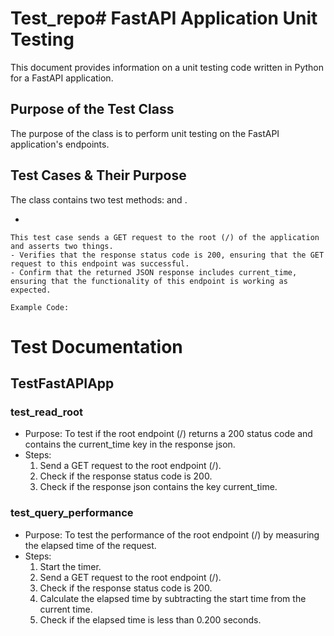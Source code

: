 # Test_repo# FastAPI Application Unit Testing

This document provides information on a unit testing code written in Python for a FastAPI application.

## Purpose of the Test Class

The purpose of the  class is to perform unit testing on the FastAPI application's endpoints.

## Test Cases & Their Purpose

The  class contains two test methods:  and .

-

    This test case sends a GET request to the root (/) of the application and asserts two things.
    - Verifies that the response status code is 200, ensuring that the GET request to this endpoint was successful.
    - Confirm that the returned JSON response includes current_time, ensuring that the functionality of this endpoint is working as expected.

    Example Code:

# Test Documentation

## TestFastAPIApp

### test_read_root
- Purpose: To test if the root endpoint (/) returns a 200 status code and contains the current_time key in the response json.
- Steps:
  1. Send a GET request to the root endpoint (/).
  2. Check if the response status code is 200.
  3. Check if the response json contains the key current_time.

### test_query_performance
- Purpose: To test the performance of the root endpoint (/) by measuring the elapsed time of the request.
- Steps:
  1. Start the timer.
  2. Send a GET request to the root endpoint (/).
  3. Check if the response status code is 200.
  4. Calculate the elapsed time by subtracting the start time from the current time.
  5. Check if the elapsed time is less than 0.200 seconds.

